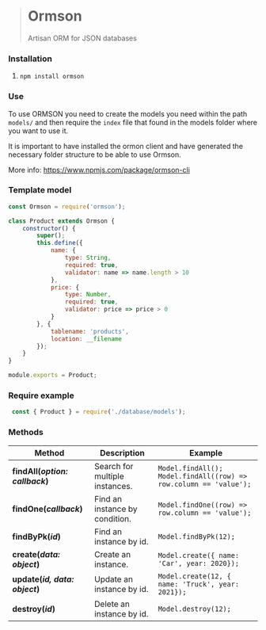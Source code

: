 ># Ormson
>Artisan ORM for JSON databases

### Installation
1. `npm install ormson`

### Use
To use ORMSON you need to create the models you need within the path `models/` and then require the `index` file that found in the models folder where you want to use it.

It is important to have installed the ormon client and have generated the necessary folder structure to be able to use Ormson.

More info: https://www.npmjs.com/package/ormson-cli

### Template model

```js script
const Ormson = require('ormson');

class Product extends Ormson {
    constructor() {
        super();
        this.define({
            name: {
                type: String,
                required: true,
                validator: name => name.length > 10
            },
            price: {
                type: Number,
                required: true,
                validator: price => price > 0
            }
        }, {
            tablename: 'products',
            location: __filename
        });
    }
}

module.exports = Product;
```

### Require example
```js script
 const { Product } = require('./database/models');
```

### Methods

Method                               | Description                           | Example
------------------------------------ | ------------------------------------- | --------------------------------------
**findAll(*option: callback*)**      | Search for multiple instances.        | `Model.findAll();`</br>`Model.findAll((row) => row.column == 'value');`
**findOne(*callback*)**              | Find an instance by condition.        | `Model.findOne((row) => row.column == 'value');`
**findByPk(*id*)**                   | Find an instance by id.               | `Model.findByPk(12);`
**create(*data: object*)**           | Create an instance.                   | `Model.create({ name: 'Car', year: 2020});`
**update(*id, data: object*)**       | Update an instance by id.             | `Model.create(12, { name: 'Truck', year: 2021});`
**destroy(*id*)**                    | Delete an instance by id.             | `Model.destroy(12);`
